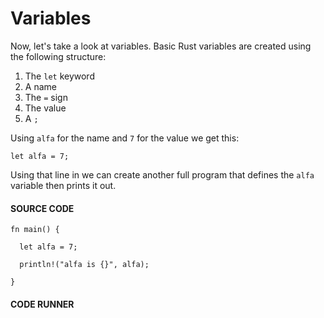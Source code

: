 # Variables

Now, let's take a look at variables. Basic Rust variables
are created using the following structure:

1. The `let` keyword
2. A name
3. The `=` sign
4. The value
5. A `;`

Using `alfa` for the name and `7` for the value we
get this:

```rust, noplayground
let alfa = 7;
```

Using that line in we can create another full program
that defines the `alfa` variable then prints it out.

#### SOURCE CODE

```rust,noplayground,EXAMPLE1
fn main() {

  let alfa = 7;

  println!("alfa is {}", alfa);

}
```

#### CODE RUNNER

```rust,editable,CODE1

```
